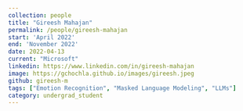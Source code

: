 ```yaml
---
collection: people
title: "Gireesh Mahajan"
permalink: /people/gireesh-mahajan
start: 'April 2022'
end: 'November 2022'
date: 2022-04-13
current: "Microsoft"
linkedin: https://www.linkedin.com/in/gireesh-mahajan
image: https://gchochla.github.io/images/gireesh.jpeg
github: gireesh-m
tags: ["Emotion Recognition", "Masked Language Modeling", "LLMs"]
category: undergrad_student
---
```

